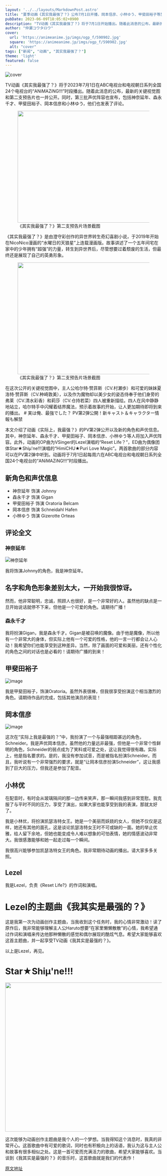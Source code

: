 ```yaml
---
layout: '../../layouts/MarkdownPost.astro'
title: "夏季动画《其实我最强了？》公布7月1日开播，岡本信彦、小林ゆう、甲斐田裕子等加入演员阵容！"
pubDate: 2023-06-09T18:05:02+0900
description: "TV动画《其实我最强了？》将于7月1日开始播出。随着此消息的公布，最新的关键视觉图和第二支PV也一同公开。同时，第三批演员阵容也宣布加入，包括神奈延年、森永千才、甲斐田裕子、岡本信彦、小林ゆう等人，并发表了评论。"
author: "仲瀬コウタロウ"
cover:
  url: 'https://animeanime.jp/imgs/ogp_f/590902.jpg'
  square: 'https://animeanime.jp/imgs/ogp_f/590902.jpg'
  alt: "cover"
tags: ["新闻", "动画", "其实我最强了？"]
theme: 'light'
featured: false
---
```


![cover](https://animeanime.jp/imgs/ogp_f/590902.jpg)

TV动画《其实我最强了？》将于2023年7月1日在ABC电视台和电视朝日系列全国24个电视台的“ANiMAZiNG!!!”时段播出。随着此消息的公布，最新的关键视觉图和第二支预告片也一并公开。同时，第三批声优阵容也宣布，包括神奈延年、森永千才、甲斐田裕子、岡本信彦和小林ゆう，他们也发表了评论。<br>
<figure class="ctms-editor-image"><img src="https://animeanime.jp/imgs/zoom/590892.jpg" class="inline-article-image" width="640" height="360"><figcaption>《其实我最强了？》第二支预告片场景截图</figcaption></figure>
《其实我最强了？》是由澄守彩创作的异世界转生奇幻喜剧小说，于2019年开始在NicoNico漫画的“水曜日的天狼星”上连载漫画版。故事讲述了一个五年间宅在家中的少年拥有“超强”的力量，转生到异世界后，尽管想要过着颓废的生活，但最终还是展现了自己的英勇形象。<br>
<figure class="ctms-editor-image"><img src="https://animeanime.jp/imgs/zoom/590898.jpg" class="inline-article-image" width="640" height="360"><figcaption>《其实我最强了？》第二支预告片场景截图</figcaption></figure>
在这次公开的关键视觉图中，主人公哈尔特·赞菲斯（CV.村瀬歩）和可爱的妹妹夏洛特·赞菲斯（CV.种崎敦美），以及作为魔物却以美少女的姿态侍奉于他们身旁的弗莱（CV.清水彩香）和莉莎（CV.仓持若菜）四人被重新描绘。四人在风中静静地站立，哈尔特手中闪耀着结界魔法，预示着故事的开始，让人更加期待即将到来的播出。
# 実は俺、最強でした？ PV第2弾公開！新キャスト＆キャラクター情報も解禁

本文介绍了动画《实际上，我最强？》的PV第2弹公开以及新的角色和声优信息。其中，神奈延年、森永千才、甲斐田裕子、岡本信彦、小林ゆう等人将加入声优阵容。此外，动画的OP曲为VSinger的Lezel演唱的“Reset Life？”，ED曲为偶像团体Star★Shiμ'ne!!!演唱的“HimiCHU★Puri Love Magic”。两首歌曲的部分内容可以在PV第2弹中听到。动画将于7月1日起每周六在ABC电视台和电视朝日系列全国24个电视台的“ANiMAZiNG!!!”时段播出。

## 新角色和声优信息

- 神奈延年 饰演 Johnny
- 森永千才 饰演 Gigan
- 甲斐田裕子 饰演 Oratoria Belcam
- 岡本信彦 饰演 Schneidahl Hafen
- 小林ゆう 饰演 Gizerotte Orteas

## 评论全文

### 神奈延年

![神奈延年](https://animeanime.jp/imgs/zoom/590896.jpg)

我将饰演Johnny的角色，我是神奈延年。
## 名字和角色形象差别太大，一开始我很惊讶。
然而，他非常聪明，忠诚，照顾人也很好，是一个非常好的人。虽然他的缺点是一旦开始说话就停不下来，但他是一个可爱的角色。请期待广播！
### 森永千才
我将扮演Gigan，我是森永千才。Gigan是被召唤的魔像。由于他是魔像，所以他有一个非常大的身体，但实际上他有一个可爱的性格，他的一言一行都会让人心动！我希望你们也能享受到这种差异。当然，除了画面的可爱和美丽，还有个性化的角色之间的对话也是必看的！请期待广播的到来！
## 甲斐田裕子

![image](https://animeanime.jp/imgs/zoom/590905.jpg)

我是甲斐田裕子，饰演Oratoria。虽然外表很棒，但我很享受扮演这个相当激烈的角色。请期待作品的完成，包括其他演员的表现！

## 岡本信彦

![image](https://animeanime.jp/imgs/zoom/590904.jpg)

这次在“实际上我是最强的？”中，我扮演了一个与最强相距甚远的角色，Schneider。我是声优岡本信彦。虽然他的力量远非最强，但他是一个非常个性鲜明的角色，Schneider的弱点成为了笑料或可爱之处，这让我觉得很有趣。实际上，他是指名要求的。是的，我没有参加试音，而是被指名扮演Schneider。而且，我听说有一个非常强烈的要求，就是“让岡本信彦扮演Schneider”，这让我感到了巨大的压力，但我还是参加了配音。
## 小林优

在配音时，有时会从玻璃隔间的那一边传来笑声，那一瞬间我感到非常宽慰。我克服了与平时不同的压力，享受了演出，如果大家也能享受到我的表演，那就太好了。

我是小林优，将扮演凯瑟洛特女王。她是一个美丽而妖娆的女人，但她不仅仅是这样，她还有其他的面孔，这是谈论凯瑟洛特女王时不可或缺的一面。她的举止优雅，给人留下余地，但她也能变成令人难以想象的可怕表情，她的情感波动非常大。我很感激能够和她一起走过每一个瞬间。

我很高兴能够参加凯瑟洛特女王的角色。我非常期待动画的播出。请大家多多关照。

## Lezel

我是Lezel，负责《Reset Life?》的作词和演唱。
# Lezel的主题曲《我其实是最强的？》

这是我第一次为动画创作主题曲，当我收到这个任务时，我的心情非常激动！读了原作后，我非常能够理解主人公Haruto想要“在家里懒懒散散”的心情，我希望通过作词和演唱来传达他那种懒散的感觉和偶尔展现的酷炫气息。希望大家能够喜欢这首主题曲，并一起享受TV动画《我其实是最强的？》。

以上是Lezel，再见。

# Star★Shiμ'ne!!!

<img src="https://animeanime.jp/imgs/zoom/590906.jpg" class="inline-article-image" width="640" height="480">

这次能够为动画创作主题曲是我个人的一个梦想。当我得知这个消息时，我真的非常开心。这首歌曲中有可爱的歌词，同时也有积极向上的话语，我认为这与主人公和故事有很多相似之处。这是一首可爱而充满活力的歌曲，希望大家能够喜欢。当谈到《我其实是最强的？》的音乐时，这首歌曲就是我们的代表作！

  [原文地址](https://animeanime.jp/article/2023/06/09/77836.html)